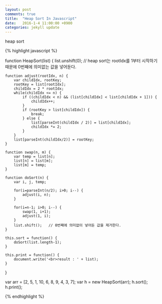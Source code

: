 ```yaml
---
layout: post
comments: true
title:  "Heap Sort In Javascript"
date:   2016-1-4 11:00:00 +0900
categories: jekyll update
---
```


heap sort

{% highlight javascript %}

function HeapSort(list) {
    list.unshift(0);    // heap sort는 rootIdx를 1부터 시작하기 때문에 0번째에 의미없는 값을 넣어둔다.

    function adjust(rootIdx, n) {
        var childIdx, rootKey;
        rootKey = list[rootIdx];
        childIdx = 2 * rootIdx;
        while(childIdx <= n) {
            if ((childIdx < n) && (list[childIdx] < list[childIdx + 1])) {
                childIdx++;
            }
            if (rootKey > list[childIdx]) {
                break;
            } else {
                list[parseInt(childIdx / 2)] = list[childIdx];
                childIdx *= 2;
            }
        }
        list[parseInt(childIdx/2)] = rootKey;
    }

    function swap(n, m) {
        var temp = list[n];
        list[n] = list[m];
        list[m] = temp;
    }

    function doSort(n) {
        var i, j, temp;

        for(i=parseInt(n/2); i>0; i--) {
            adjust(i, n);
        }

        for(i=n-1; i>0; i--) {
            swap(1, i+1);
            adjust(1, i);
        }
        list.shift();   // 0번째에 의미없이 넣어둔 값을 제거한다.
    }

    this.sort = function() {
        doSort(list.length-1);
    }

    this.print = function() {
        document.write('<br>result : ' + list);
    }
}

var arr = [2, 5, 1, 10, 6, 8, 9, 4, 3, 7];
var h = new HeapSort(arr);
h.sort();
h.print();

{% endhighlight %}